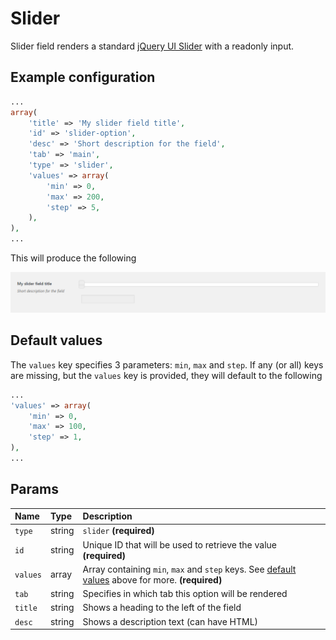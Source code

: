 # Slider

Slider field renders a standard [jQuery UI Slider](https://jqueryui.com/slider/) with a readonly input.

## Example configuration

```php
...
array(
    'title' => 'My slider field title',
    'id' => 'slider-option',
    'desc' => 'Short description for the field',
    'tab' => 'main',
    'type' => 'slider',
    'values' => array(
        'min' => 0,
        'max' => 200,
        'step' => 5,
    ),
),
...
```

This will produce the following

![](../.gitbook/assets/slider.png)

## Default values

The `values` key specifies 3 parameters: `min`, `max` and `step`. If any \(or all\) keys are missing, but the `values` key is provided, they will default to the following

```php
...
'values' => array(
    'min' => 0,
    'max' => 100,
    'step' => 1,
),
...
```

## Params

| Name | Type | Description |
| :--- | :--- | :--- |
| `type` | string | `slider` **\(required\)** |
| `id` | string | Unique ID that will be used to retrieve the value **\(required\)** |
| `values` | array | Array containing `min`, `max` and `step` keys. See [default values](slider.md#default-values) above for more. **\(required\)** |
| `tab` | string | Specifies in which tab this option will be rendered |
| `title` | string | Shows a heading to the left of the field |
| `desc` | string | Shows a description text \(can have HTML\) |

